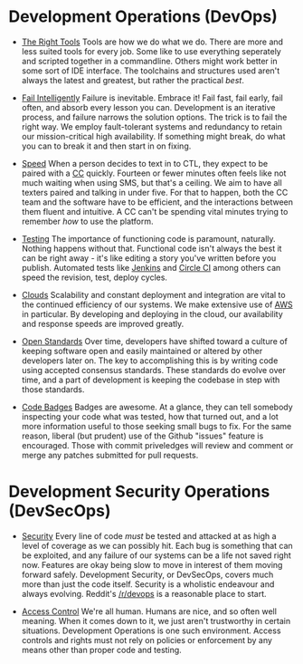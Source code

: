 # Development Operations (DevOps)

* [The Right Tools](./tool-kit.md)
Tools are how we do what we do. There are more and less suited tools for every job. Some like to use everything seperately and scripted together in a commandline. Others might work better in some sort of IDE interface. The toolchains and structures used aren't always the latest and greatest, but rather the practical _best_.

* [Fail Intelligently](./successful-failure.md)
Failure is inevitable. Embrace it! Fail fast, fail early, fail often, and absorb every lesson you can. Development is an iterative process, and failure narrows the solution options. The trick is to fail the right way. We employ fault-tolerant systems and redundancy to retain our mission-critical high availability. If something might break, do what you can to break it and then start in on fixing.

* [Speed](./faster-pussycat.md)
When a person decides to text in to CTL, they expect to be paired with a [CC]() quickly. Fourteen or fewer minutes often feels like not much waiting when using SMS, but that's a ceiling. We aim to have all texters paired and talking in under five. For that to happen, both the CC team and the software have to be efficient, and the interactions between them fluent and intuitive. A CC can't be spending vital minutes trying to remember _how_ to use the platform.

* [Testing](./testing-1-2.md)
The importance of functioning code is paramount, naturally. Nothing happens without that. Functional code isn't always the best it can be right away - it's like editing a story you've written before you publish. Automated tests like [Jenkins]() and [Circle CI]() among others can speed the revision, test, deploy cycles.

* [Clouds](./cloudy-with-a-chance-of-meatballs.md)
Scalability and constant deployment and integration are vital to the continued efficiency of our systems. We make extensive use of [AWS]() in particular. By developing and deploying in the cloud, our availability and response speeds are improved greatly.

* [Open Standards](./standard-procedure.md)
Over time, developers have shifted toward a culture of keeping software open and easily maintained or altered by other developers later on. The key to accomplishing this is by writing code using accepted consensus standards. These standards do evolve over time, and a part of development is keeping the codebase in step with those standards.

* [Code Badges](./badge-and-rank-please.md)
Badges are awesome. At a glance, they can tell somebody inspecting your code what was tested, how that turned out, and a lot more information useful to those seeking small bugs to fix. For the same reason, liberal (but prudent) use of the Github "issues" feature is encouraged. Those with commit priveledges will review and comment or merge any patches submitted for pull requests.

# Development Security Operations (DevSecOps)

* [Security](./dev-op-sec.md)
Every line of code _must_ be tested and attacked at as high a level of coverage as we can possibly hit. Each bug is something that can be exploited, and any failure of our systems can be a life not saved right now. Features are okay being slow to move in interest of them moving forward safely. Development Security, or DevSecOps, covers much more than just the code itself. Security is a wholistic endeavour and always evolving. Reddit's [/r/devops](https://reddit.com/r/devops/) is a reasonable place to start.

* [Access Control](./chaos-control.md)
We're all human. Humans are nice, and so often well meaning. When it comes down to it, we just aren't trustworthy in certain situations. Development Operations is one such environment. Access controls and rights must not rely on policies or enforcement by any means other than proper code and testing.
